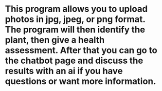 # This program allows you to upload photos in jpg, jpeg, or png format. The program will then identify the plant, then give a health assessment. After that you can go to the chatbot page and discuss the results with an ai if you have questions or want more information.